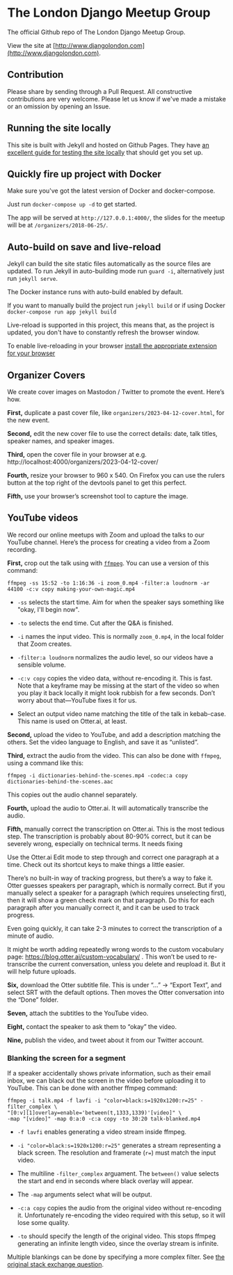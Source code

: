 # The London Django Meetup Group

The official Github repo of The London Django Meetup Group.

View the site at
[http://www.djangolondon.com](http://www.djangolondon.com).

## Contribution

Please share by sending through a Pull Request. All constructive contributions
are very welcome. Please let us know if we've made a mistake or an omission by
opening an Issue.


## Running the site locally

This site is built with Jekyll and hosted on Github Pages. They have
[an excellent guide for testing the site locally](https://help.github.com/articles/setting-up-your-github-pages-site-locally-with-jekyll/)
that should get you set up.

## Quickly fire up project with Docker

Make sure you've got the latest version of Docker and docker-compose.

Just run `docker-compose up -d` to get started.

The app will be served at `http://127.0.0.1:4000/`, the slides for the meetup will be at `/organizers/2018-06-25/`.

## Auto-build on save and live-reload

Jekyll can build the site static files automatically as the source files are updated. To run Jekyll in auto-building mode run `guard -i`, alternatively just run `jekyll serve`.

The Docker instance runs with auto-build enabled by default.

If you want to manually build the project run `jekyll build` or if using Docker `docker-compose run app jekyll build`

Live-reload is supported in this project, this means that, as the project is updated, you don't have to constantly refresh the browser window.

To enable live-reloading in your browser [install the appropriate extension for your browser](http://livereload.com/extensions/#installing-sections)

## Organizer Covers

We create cover images on Mastodon / Twitter to promote the event.
Here’s how.

**First,** duplicate a past cover file, like `organizers/2023-04-12-cover.html`, for the new event.

**Second,** edit the new cover file to use the correct details: date, talk titles, speaker names, and speaker images.

**Third,** open the cover file in your browser at e.g. http://localhost:4000/organizers/2023-04-12-cover/

**Fourth,** resize your browser to 960 x 540.
On Firefox you can use the rulers button at the top right of the devtools panel to get this perfect.

**Fifth,** use your browser’s screenshot tool to capture the image.

## YouTube videos

We record our online meetups with Zoom and upload the talks to our YouTube channel.
Here’s the process for creating a video from a Zoom recording.

**First,** crop out the talk using with [`ffmpeg`](https://ffmpeg.org/).
You can use a version of this command:

```
ffmpeg -ss 15:52 -to 1:16:36 -i zoom_0.mp4 -filter:a loudnorm -ar 44100 -c:v copy making-your-own-magic.mp4
```

* `-ss` selects the start time.
  Aim for when the speaker says something like "okay, I'll begin now".

* `-to` selects the end time.
  Cut after the Q&A is finished.

* `-i` names the input video.
  This is normally `zoom_0.mp4`, in the local folder that Zoom creates.

* `-filter:a loudnorm` normalizes the audio level, so our videos have a sensible volume.

* `-c:v copy` copies the video data, without re-encoding it.
  This is fast.
  Note that a keyframe may be missing at the start of the video so when you play it back locally it might look rubbish for a few seconds.
  Don’t worry about that—YouTube fixes it for us.

* Select an output video name matching the title of the talk in kebab-case.
  This name is used on Otter.ai, at least.

**Second,** upload the video to YouTube, and add a description matching the others.
Set the video language to English, and save it as “unlisted”.

**Third,** extract the audio from the video.
This can also be done with `ffmpeg`, using a command like this:

```
ffmpeg -i dictionaries-behind-the-scenes.mp4 -codec:a copy dictionaries-behind-the-scenes.aac
```

This copies out the audio channel separately.

**Fourth,** upload the audio to Otter.ai.
It will automatically transcribe the audio.

**Fifth,** manually correct the transcription on Otter.ai.
This is the most tedious step.
The transcription is probably about 80-90% correct, but it can be severely wrong, especially on technical terms.
It needs fixing

Use the Otter.ai Edit mode to step through and correct one paragraph at a time.
Check out its shortcut keys to make things a little easier.

There’s no built-in way of tracking progress, but there’s a way to fake it.
Otter guesses speakers per paragraph, which is normally correct.
But if you manually select a speaker for a paragraph (which requires unselecting first), then it will show a green check mark on that paragraph.
Do this for each paragraph after you manually correct it, and it can be used to track progress.

Even going quickly, it can take 2-3 minutes to correct the transcription of a minute of audio.

It might be worth adding repeatedly wrong words to the custom vocabulary page: https://blog.otter.ai/custom-vocabulary/ .
This won’t be used to re-transcribe the current conversation, unless you delete and reupload it.
But it will help future uploads.

**Six,** download the Otter subtitle file.
This is under “...” -> “Export Text”, and select SRT with the default options.
Then moves the Otter conversation into the “Done” folder.

**Seven,** attach the subtitles to the YouTube video.

**Eight,** contact the speaker to ask them to “okay” the video.

**Nine,** publish the video, and tweet about it from our Twitter account.

### Blanking the screen for a segment

If a speaker accidentally shows private information, such as their email inbox, we can black out the screen in the video before uploading it to YouTube.
This can be done with another ffmpeg command:

```
ffmpeg -i talk.mp4 -f lavfi -i "color=black:s=1920x1200:r=25" -filter_complex \
"[0:v][1]overlay=enable='between(t,1333,1339)'[video]" \
-map "[video]" -map 0:a:0 -c:a copy -to 30:20 talk-blanked.mp4
```

* `-f lavfi` enables generating a video stream inside ffmpeg.

* `-i "color=black:s=1920x1200:r=25"` generates a stream representing a black screen.
  The resolution and framerate (`r=`) must match the input video.

* The multiline `-filter_complex` arguament.
  The `between()` value selects the start and end in seconds where black overlay will appear.

* The `-map` arguments select what will be output.

* `-c:a copy` copies the audio from the original video without re-encoding it.
  Unfortunately re-encoding the video required with this setup, so it will lose some quality.

* `-to` should specify the length of the original video.
  This stops ffmpeg generating an infinite length video, since the overlay stream is infinite.

Multiple blankings can be done by specifying a more complex filter.
See [the original stack exchange question](https://superuser.com/questions/1094343/replace-parts-of-video-with-another-video-with-ffmpeg).
